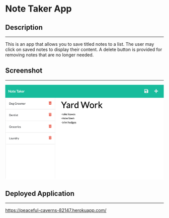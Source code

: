 # Note Taker App

## Description

---

This is an app that allows you to save titled notes to a list. The user may click on saved notes to display their content. A delete button is provided for removing notes that are no longer needed.

## Screenshot

---

!["A screenshot of the app showing a column of saved notes on the left, text input areas for note text and title, an add button, and a save button."](./public/assets/images/screenshot.png)

## Deployed Application

---

https://peaceful-caverns-82147.herokuapp.com/
